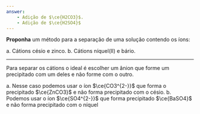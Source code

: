 ```yaml
---
answer:
    - Adição de $\ce{H2CO3}$.
    - Adição de $\ce{H2SO4}$
---
```



**Proponha** um método para a separação de uma solução contendo os íons:

a. Cátions césio e zinco.
b. Cátions níquel(II) e bário.

---

Para separar os cátions o ideal é escolher um ânion que forme um precipitado com um deles e não forme com o outro.

a. Nesse caso podemos usar o íon $\ce{CO3^{2-}}$ que forma o precipitado $\ce{ZnCO3}$ e não forma precipitado com o césio.
b. Podemos usar o íon $\ce{SO4^{2-}}$ que forma precipitado $\ce{BaSO4}$ e não forma precipitado com o níquel